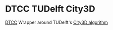 # DTCC TUDelft City3D

[DTCC](https://github.com/dtcc-platform) Wrapper around TUDelft's [City3D algorithm](https://github.com/tudelft3d/City3D)

